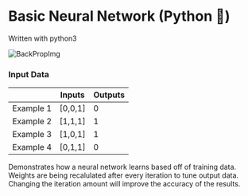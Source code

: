 # Basic Neural Network (Python 🐍)

Written with python3

![BackPropImg](https://i.stack.imgur.com/7Ui1C.png)
### Input Data
|      | Inputs | Outputs |
| ----------- | ----------- |----------- |
| Example 1 | [0,0,1] | 0 |
| Example 2 | [1,1,1] | 1 |
| Example 3 | [1,0,1] | 1 |
| Example 4 | [0,1,1] | 0 |

Demonstrates how a neural network learns based off of training data. Weights are being recalulated after every iteration to tune output data. Changing the iteration amount will improve the accuracy of the results.